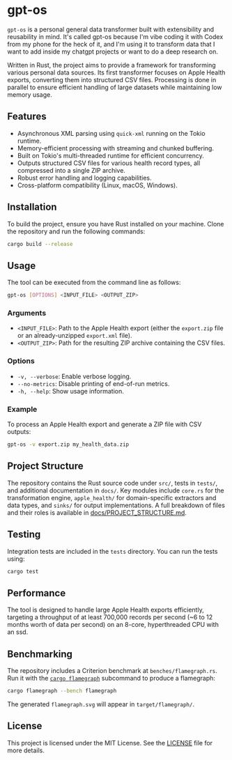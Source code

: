 # gpt-os

`gpt-os` is a personal general data transformer built with extensibility and reusability in mind. It's called gpt-os because I'm vibe coding it with Codex from my phone for the heck of it, and I'm using it to transform data that I want to add inside my chatgpt projects or want to do a deep research on.

Written in Rust, the project aims to provide a framework for transforming various personal data sources. Its first transformer focuses on Apple Health exports, converting them into structured CSV files. Processing is done in parallel to ensure efficient handling of large datasets while maintaining low memory usage.

## Features

- Asynchronous XML parsing using `quick-xml` running on the Tokio runtime.
- Memory-efficient processing with streaming and chunked buffering.
- Built on Tokio's multi-threaded runtime for efficient concurrency.
- Outputs structured CSV files for various health record types, all compressed into a single ZIP archive.
- Robust error handling and logging capabilities.
- Cross-platform compatibility (Linux, macOS, Windows).

## Installation

To build the project, ensure you have Rust installed on your machine. Clone the repository and run the following commands:

```bash
cargo build --release
```

## Usage

The tool can be executed from the command line as follows:

```bash
gpt-os [OPTIONS] <INPUT_FILE> <OUTPUT_ZIP>
```

### Arguments

- `<INPUT_FILE>`: Path to the Apple Health export (either the `export.zip` file or an already-unzipped `export.xml` file).
- `<OUTPUT_ZIP>`: Path for the resulting ZIP archive containing the CSV files.

### Options

- `-v, --verbose`: Enable verbose logging.
- `--no-metrics`: Disable printing of end-of-run metrics.
- `-h, --help`: Show usage information.

### Example

To process an Apple Health export and generate a ZIP file with CSV outputs:

```bash
gpt-os -v export.zip my_health_data.zip
```

## Project Structure

The repository contains the Rust source code under `src/`, tests in `tests/`, and
additional documentation in `docs/`. Key modules include `core.rs` for the
transformation engine, `apple_health/` for domain-specific extractors and data
types, and `sinks/` for output implementations. A full breakdown of files and
their roles is available in [docs/PROJECT_STRUCTURE.md](docs/PROJECT_STRUCTURE.md).

## Testing

Integration tests are included in the `tests` directory. You can run the tests using:

```bash
cargo test
```

## Performance

The tool is designed to handle large Apple Health exports efficiently, targeting a throughput of at least 700,000 records per second (~6 to 12 months worth of data per second) on an 8-core, hyperthreaded CPU with an ssd.

## Benchmarking

The repository includes a Criterion benchmark at `benches/flamegraph.rs`.
Run it with the [`cargo flamegraph`](https://github.com/ferrous-systems/flamegraph) subcommand to produce a flamegraph:

```bash
cargo flamegraph --bench flamegraph
```

The generated `flamegraph.svg` will appear in `target/flamegraph/`.

## License

This project is licensed under the MIT License. See the [LICENSE](LICENSE) file for more details.
